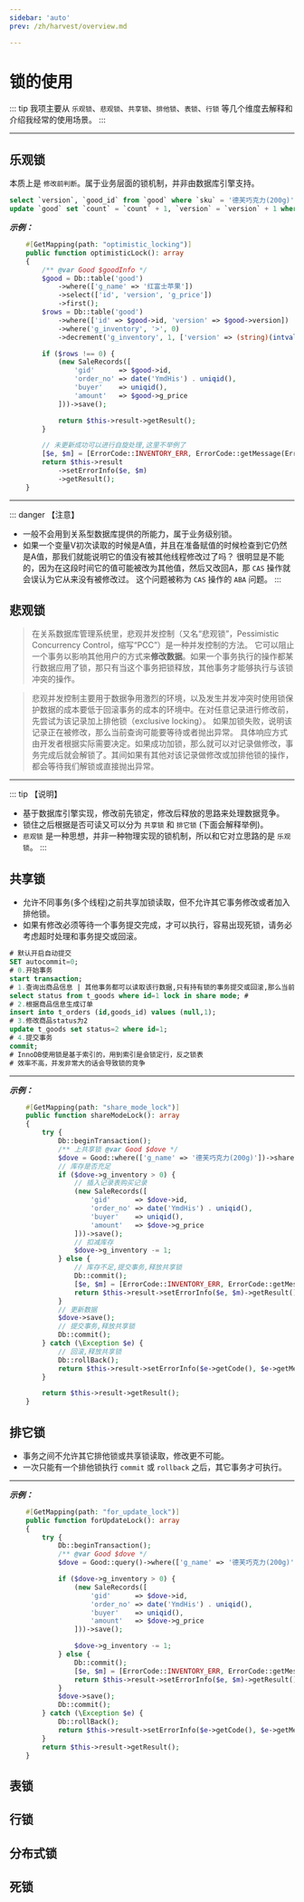 ```yaml
---
sidebar: 'auto'
prev: /zh/harvest/overview.md

---
```


# 锁的使用

::: tip
我项主要从 `乐观锁`、`悲观锁`、`共享锁`、`排他锁`、`表锁`、`行锁` 等几个维度去解释和介绍我经常的使用场景。
:::

---

## 乐观锁

本质上是 `修改前判断`。属于业务层面的锁机制，并非由数据库引擎支持。

```sql
select `version`, `good_id` from `good` where `sku` = '德芙巧克力(200g)';
update `good` set `count` = `count` + 1, `version` = `version` + 1 where `good_id` = #{good_id} and `version` = #{version}
```
***示例：***

```php
    #[GetMapping(path: "optimistic_locking")]
    public function optimisticLock(): array
    {
        /** @var Good $goodInfo */
        $good = Db::table('good')
            ->where(['g_name' => '红富士苹果'])
            ->select(['id', 'version', 'g_price'])
            ->first();
        $rows = Db::table('good')
            ->where(['id' => $good->id, 'version' => $good->version])
            ->where('g_inventory', '>', 0)
            ->decrement('g_inventory', 1, ['version' => (string)(intval($good->version) + 1)]);

        if ($rows !== 0) {
            (new SaleRecords([
                'gid'      => $good->id,
                'order_no' => date('YmdHis') . uniqid(),
                'buyer'    => uniqid(),
                'amount'   => $good->g_price
            ]))->save();

            return $this->result->getResult();
        }

        // 未更新成功可以进行自旋处理,这里不举例了
        [$e, $m] = [ErrorCode::INVENTORY_ERR, ErrorCode::getMessage(ErrorCode::INVENTORY_ERR)];
        return $this->result
            ->setErrorInfo($e, $m)
            ->getResult();
    }
```

---

::: danger 【注意】
- 一般不会用到关系型数据库提供的所能力，属于业务级别锁。
- 如果一个变量V初次读取的时候是A值，并且在准备赋值的时候检查到它仍然是A值，那我们就能说明它的值没有被其他线程修改过了吗？
很明显是不能的，因为在这段时间它的值可能被改为其他值，然后又改回A，那 `CAS` 操作就会误认为它从来没有被修改过。
这个问题被称为 `CAS` 操作的 `ABA` 问题。
:::


## 悲观锁

> 在关系数据库管理系统里，悲观并发控制（又名“悲观锁”，Pessimistic Concurrency Control，缩写“PCC”）是一种并发控制的方法。
它可以阻止一个事务以影响其他用户的方式来**修改数据**。如果一个事务执行的操作都某行数据应用了锁，那只有当这个事务把锁释放，其他事务才能够执行与该锁冲突的操作。

> 悲观并发控制主要用于数据争用激烈的环境，以及发生并发冲突时使用锁保护数据的成本要低于回滚事务的成本的环境中。在对任意记录进行修改前，先尝试为该记录加上排他锁（exclusive locking）。
如果加锁失败，说明该记录正在被修改，那么当前查询可能要等待或者抛出异常。 具体响应方式由开发者根据实际需要决定。如果成功加锁，那么就可以对记录做修改，事务完成后就会解锁了。其间如果有其他对该记录做修改或加排他锁的操作，都会等待我们解锁或直接抛出异常。

---

::: tip 【说明】
- 基于数据库引擎实现，修改前先锁定，修改后释放的思路来处理数据竞争。
- 锁住之后根据是否可读又可以分为 `共享锁` 和 `排它锁` (下面会解释举例)。
- `悲观锁` 是一种思想，并非一种物理实现的锁机制，所以和它对立思路的是 `乐观锁`。
:::

## 共享锁

- 允许不同事务(多个线程)之前共享加锁读取，但不允许其它事务修改或者加入排他锁。
- 如果有修改必须等待一个事务提交完成，才可以执行，容易出现死锁，请务必考虑超时处理和事务提交或回滚。


```sql
# 默认开启自动提交
SET autocommit=0;
# 0.开始事务
start transaction;
# 1.查询出商品信息 | 其他事务都可以读取该行数据,只有持有锁的事务提交或回滚,那么当前事务才可修改
select status from t_goods where id=1 lock in share mode; # 
# 2.根据商品信息生成订单
insert into t_orders (id,goods_id) values (null,1);
# 3.修改商品status为2
update t_goods set status=2 where id=1;
# 4.提交事务
commit;
# InnoDB使用锁是基于索引的，用到索引是会锁定行，反之锁表
# 效率不高，并发非常大的话会导致锁的竞争
```

---

***示例：***

```php
    #[GetMapping(path: "share_mode_lock")]
    public function shareModeLock(): array
    {
        try {
            Db::beginTransaction();
            /** 上共享锁 @var Good $dove */
            $dove = Good::where(['g_name' => '德芙巧克力(200g)'])->sharedLock()->first();
            // 库存是否充足
            if ($dove->g_inventory > 0) {
                // 插入记录表购买记录
                (new SaleRecords([
                    'gid'      => $dove->id,
                    'order_no' => date('YmdHis') . uniqid(),
                    'buyer'    => uniqid(),
                    'amount'   => $dove->g_price
                ]))->save();
                // 扣减库存
                $dove->g_inventory -= 1;
            } else {
                // 库存不足,提交事务,释放共享锁
                Db::commit();
                [$e, $m] = [ErrorCode::INVENTORY_ERR, ErrorCode::getMessage(ErrorCode::INVENTORY_ERR)];
                return $this->result->setErrorInfo($e, $m)->getResult();
            }
            // 更新数据
            $dove->save();
            // 提交事务,释放共享锁
            Db::commit();
        } catch (\Exception $e) {
            // 回滚,释放共享锁
            Db::rollBack();
            return $this->result->setErrorInfo($e->getCode(), $e->getMessage())->getResult();
        }

        return $this->result->getResult();
    }
```

## 排它锁

- 事务之间不允许其它排他锁或共享锁读取，修改更不可能。
- 一次只能有一个排他锁执行 `commit` 或 `rollback` 之后，其它事务才可执行。

---

***示例：***

```php
    #[GetMapping(path: "for_update_lock")]
    public function forUpdateLock(): array
    {
        try {
            Db::beginTransaction();
            /** @var Good $dove */
            $dove = Good::query()->where(['g_name' => '德芙巧克力(200g)'])->lockForUpdate()->first();

            if ($dove->g_inventory > 0) {
                (new SaleRecords([
                    'gid'      => $dove->id,
                    'order_no' => date('YmdHis') . uniqid(),
                    'buyer'    => uniqid(),
                    'amount'   => $dove->g_price
                ]))->save();

                $dove->g_inventory -= 1;
            } else {
                Db::commit();
                [$e, $m] = [ErrorCode::INVENTORY_ERR, ErrorCode::getMessage(ErrorCode::INVENTORY_ERR)];
                return $this->result->setErrorInfo($e, $m)->getResult();
            }
            $dove->save();
            Db::commit();
        } catch (\Exception $e) {
            Db::rollBack();
            return $this->result->setErrorInfo($e->getCode(), $e->getMessage())->getResult();
        }
        return $this->result->getResult();
    }
```

## 表锁


## 行锁

## 分布式锁

## 死锁